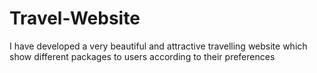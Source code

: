 # Travel-Website
I have developed a very beautiful and attractive travelling website which show different packages to users according to their preferences
